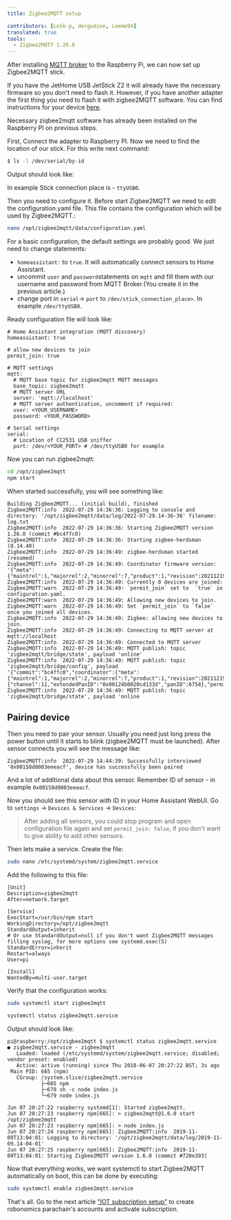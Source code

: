 ```yaml
---
title: Zigbee2MQTT setup

contributors: [LoSk-p, dergudzon, Leemo94]
translated: true
tools:
  - Zigbee2MQTT 1.26.0
---
```


After installing [MQTT broker](/docs/mqtt-broker/) to the Raspberry Pi, we can now set up Zigbee2MQTT stick.

If you have the JetHome USB JetStick Z2 it will already have the necessary firmware so you don't need to flash it. However, if you have another adapter the first thing you need to flash it with zigbee2MQTT software. You can find instructions for your device [here](https://www.zigbee2mqtt.io/information/supported_adapters.html).

Necessary ziqbee2mqtt software has already been installed on the  Raspberry PI on previous steps. 

First, Connect the adapter to Raspberry PI. Now we need to find the location of our stick. For this write next command:

```bash
$ ls -l /dev/serial/by-id
```

Output should look like:

<robo-wiki-picture src="home-assistant/devices.jpg" alt="connected devices" />

In example Stick connection place is - `ttyUSB0`.

Then you need to configure it. Before start Zigbee2MQTT we need to edit the configuration.yaml file. This file contains the configuration which will be used by Zigbee2MQTT.:

```bash
nano /opt/zigbee2mqtt/data/configuration.yaml
```

For a basic configuration, the default settings are probably good. We just need to change statements:
 - `homeassistant:` to `true`. It will automatically connect sensors to Home Assistant.
 - uncommit `user` and `password`statements on `mqtt` and fill them with our username and password from MQTT Broker.(You create it in the previous article.)
 - change port in `serial`-> `port` to `/dev/stick_connection_place>`. In example `/dev/ttyUSB0`.

Ready configuration file will look like:

```shell
# Home Assistant integration (MQTT discovery)
homeassistant: true

# allow new devices to join
permit_join: true

# MQTT settings
mqtt:
  # MQTT base topic for zigbee2mqtt MQTT messages
  base_topic: zigbee2mqtt
  # MQTT server URL
  server: 'mqtt://localhost'
  # MQTT server authentication, uncomment if required:
  user: <YOUR_USERNAME>
  password: <YOUR_PASSWORD>

# Serial settings
serial:
  # Location of CC2531 USB sniffer
  port: /dev/<YOUR_PORT> # /dev/ttyUSB0 for example
```

Now you can run zigbee2mqtt:

```bash
cd /opt/zigbee2mqtt
npm start
```

When started successfully, you will see something like:
```shell
Building Zigbee2MQTT... (initial build), finished
Zigbee2MQTT:info  2022-07-29 14:36:36: Logging to console and directory: '/opt/zigbee2mqtt/data/log/2022-07-29.14-36-36' filename: log.txt
Zigbee2MQTT:info  2022-07-29 14:36:36: Starting Zigbee2MQTT version 1.26.0 (commit #bc4ffc0)
Zigbee2MQTT:info  2022-07-29 14:36:36: Starting zigbee-herdsman (0.14.40)
Zigbee2MQTT:info  2022-07-29 14:36:49: zigbee-herdsman started (resumed)
Zigbee2MQTT:info  2022-07-29 14:36:49: Coordinator firmware version: '{"meta":{"maintrel":1,"majorrel":2,"minorrel":7,"product":1,"revision":20211219,"transportrev":2},"type":"zStack3x0"}'
Zigbee2MQTT:info  2022-07-29 14:36:49: Currently 0 devices are joined:
Zigbee2MQTT:warn  2022-07-29 14:36:49: `permit_join` set to  `true` in configuration.yaml.
Zigbee2MQTT:warn  2022-07-29 14:36:49: Allowing new devices to join.
Zigbee2MQTT:warn  2022-07-29 14:36:49: Set `permit_join` to `false` once you joined all devices.
Zigbee2MQTT:info  2022-07-29 14:36:49: Zigbee: allowing new devices to join.
Zigbee2MQTT:info  2022-07-29 14:36:49: Connecting to MQTT server at mqtt://localhost
Zigbee2MQTT:info  2022-07-29 14:36:49: Connected to MQTT server
Zigbee2MQTT:info  2022-07-29 14:36:49: MQTT publish: topic 'zigbee2mqtt/bridge/state', payload 'online'
Zigbee2MQTT:info  2022-07-29 14:36:49: MQTT publish: topic 'zigbee2mqtt/bridge/config', payload '{"commit":"bc4ffc0","coordinator":{"meta":{"maintrel":1,"majorrel":2,"minorrel":7,"product":1,"revision":20211219,"transportrev":2},"type":"zStack3x0"},"log_level":"info","network":{"channel":11,"extendedPanID":"0x00124b0020cd133d","panID":6754},"permit_join":true,"version":"1.26.0"}'
Zigbee2MQTT:info  2022-07-29 14:36:49: MQTT publish: topic 'zigbee2mqtt/bridge/state', payload 'online
```


## Pairing device

Then you need to pair your sensor. Usually you need just long press the power button until it starts to blink (zigbee2MQTT must be launched). After sensor connects you will see the message like:
```
Zigbee2MQTT:info  2022-07-29 14:44:39: Successfully interviewed '0x00158d0003eeeacf', device has successfully been paired
```
And a lot of additional data about this sensor. Remember ID of sensor - in example `0x00158d0003eeeacf`.

Now you should see this sensor with ID in your Home Assistant WebUI. Go to `settings` -> `Devices & Services` -> `Devices`:

<robo-wiki-picture src="home-assistant/mqtt-devices.jpg" />


> After adding all sensors, you could stop program and open configuration file again and set `permit_join: false`, if you don't want to give ability to add other sensors.

Then lets make a service. Create the file:

```bash
sudo nano /etc/systemd/system/zigbee2mqtt.service
```

Add the following to this file:

```
[Unit]
Description=zigbee2mqtt
After=network.target

[Service]
ExecStart=/usr/bin/npm start
WorkingDirectory=/opt/zigbee2mqtt
StandardOutput=inherit
# Or use StandardOutput=null if you don't want Zigbee2MQTT messages filling syslog, for more options see systemd.exec(5)
StandardError=inherit
Restart=always
User=pi

[Install]
WantedBy=multi-user.target
```

Verify that the configuration works:

```bash
sudo systemctl start zigbee2mqtt
```

```bash
systemctl status zigbee2mqtt.service
```

Output should look like:
```
pi@raspberry:/opt/zigbee2mqtt $ systemctl status zigbee2mqtt.service
● zigbee2mqtt.service - zigbee2mqtt
   Loaded: loaded (/etc/systemd/system/zigbee2mqtt.service; disabled; vendor preset: enabled)
   Active: active (running) since Thu 2018-06-07 20:27:22 BST; 3s ago
 Main PID: 665 (npm)
   CGroup: /system.slice/zigbee2mqtt.service
           ├─665 npm
           ├─678 sh -c node index.js
           └─679 node index.js

Jun 07 20:27:22 raspberry systemd[1]: Started zigbee2mqtt.
Jun 07 20:27:23 raspberry npm[665]: > zigbee2mqtt@1.6.0 start /opt/zigbee2mqtt
Jun 07 20:27:23 raspberry npm[665]: > node index.js
Jun 07 20:27:24 raspberry npm[665]: Zigbee2MQTT:info  2019-11-09T13:04:01: Logging to directory: '/opt/zigbee2mqtt/data/log/2019-11-09.14-04-01'
Jun 07 20:27:25 raspberry npm[665]: Zigbee2MQTT:info  2019-11-09T13:04:01: Starting Zigbee2MQTT version 1.6.0 (commit #720e393)
```

Now that everything works, we want systemctl to start Zigbee2MQTT automatically on boot, this can be done by executing:

```bash
sudo systemctl enable zigbee2mqtt.service
```
That's all. Go to the next article ["IOT subscription setup"](/docs/iot-sub-setup/) to create robonomics parachain's accounts and activate subscription.